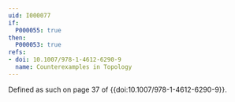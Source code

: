 ```yaml
---
uid: I000077
if:
  P000055: true
then:
  P000053: true
refs:
- doi: 10.1007/978-1-4612-6290-9
  name: Counterexamples in Topology
---
```


Defined as such on page 37 of {{doi:10.1007/978-1-4612-6290-9}}.
